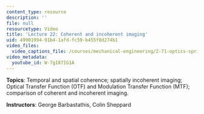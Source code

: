 ```yaml
---
content_type: resource
description: ''
file: null
resourcetype: Video
title: 'Lecture 22: Coherent and incoherent imaging'
uid: 49901994-91b4-1afd-fc59-b455f8d274b1
video_files:
  video_captions_file: /courses/mechanical-engineering/2-71-optics-spring-2009/video-lectures/lecture-22-coherent-and-incoherent-imaging/W-7gI87IG1A.vtt
video_metadata:
  youtube_id: W-7gI87IG1A
---
```


**Topics**: Temporal and spatial coherence; spatially incoherent imaging; Optical Transfer Function (OTF) and Modulation Transfer Function (MTF); comparison of coherent and incoherent imaging.

**Instructors**: George Barbastathis, Colin Sheppard